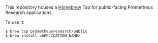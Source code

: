 This repository houses a [Homebrew](https://brew.sh) Tap for public-facing Prometheus Research applications.

To use it:

    $ brew tap prometheusresearch/public
    $ brew install <APPLICATION_NAME>
